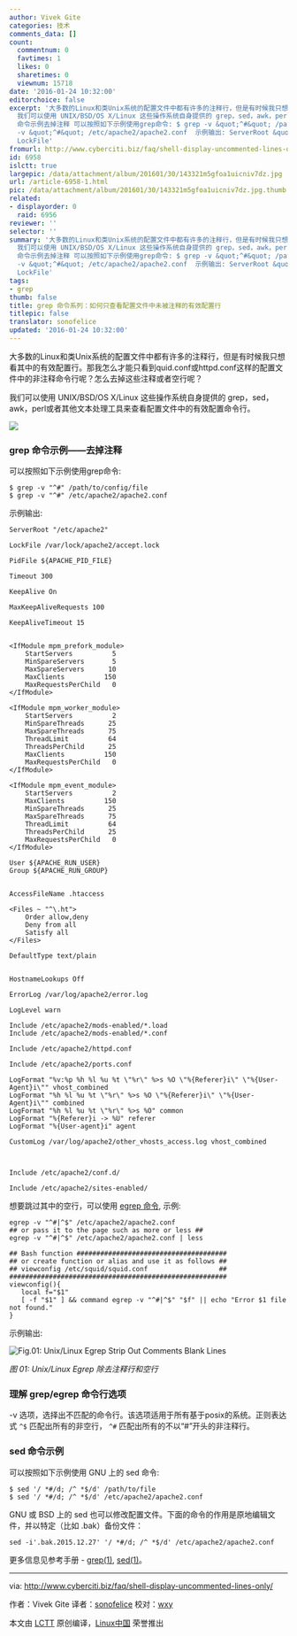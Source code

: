 ```yaml
---
author: Vivek Gite
categories: 技术
comments_data: []
count:
  commentnum: 0
  favtimes: 1
  likes: 0
  sharetimes: 0
  viewnum: 15718
date: '2016-01-24 10:32:00'
editorchoice: false
excerpt: '大多数的Linux和类Unix系统的配置文件中都有许多的注释行，但是有时候我只想看其中的有效配置行。那我怎么才能只看到quid.conf或httpd.conf这样的配置文件中的非注释命令行呢？怎么去掉这些注释或者空行呢？
  我们可以使用 UNIX/BSD/OS X/Linux 这些操作系统自身提供的 grep，sed，awk，perl或者其他文本处理工具来查看配置文件中的有效配置命令行。  grep
  命令示例去掉注释 可以按照如下示例使用grep命令: $ grep -v &quot;^#&quot; /path/to/config/file $ grep
  -v &quot;^#&quot; /etc/apache2/apache2.conf  示例输出: ServerRoot &quot;/etc/apache2&quot;
  LockFile'
fromurl: http://www.cyberciti.biz/faq/shell-display-uncommented-lines-only/
id: 6958
islctt: true
largepic: /data/attachment/album/201601/30/143321m5gfoa1uicniv7dz.jpg
url: /article-6958-1.html
pic: /data/attachment/album/201601/30/143321m5gfoa1uicniv7dz.jpg.thumb.jpg
related:
- displayorder: 0
  raid: 6956
reviewer: ''
selector: ''
summary: '大多数的Linux和类Unix系统的配置文件中都有许多的注释行，但是有时候我只想看其中的有效配置行。那我怎么才能只看到quid.conf或httpd.conf这样的配置文件中的非注释命令行呢？怎么去掉这些注释或者空行呢？
  我们可以使用 UNIX/BSD/OS X/Linux 这些操作系统自身提供的 grep，sed，awk，perl或者其他文本处理工具来查看配置文件中的有效配置命令行。  grep
  命令示例去掉注释 可以按照如下示例使用grep命令: $ grep -v &quot;^#&quot; /path/to/config/file $ grep
  -v &quot;^#&quot; /etc/apache2/apache2.conf  示例输出: ServerRoot &quot;/etc/apache2&quot;
  LockFile'
tags:
- grep
thumb: false
title: grep 命令系列：如何只查看配置文件中未被注释的有效配置行
titlepic: false
translator: sonofelice
updated: '2016-01-24 10:32:00'
---
```


大多数的Linux和类Unix系统的配置文件中都有许多的注释行，但是有时候我只想看其中的有效配置行。那我怎么才能只看到quid.conf或httpd.conf这样的配置文件中的非注释命令行呢？怎么去掉这些注释或者空行呢？


我们可以使用 UNIX/BSD/OS X/Linux 这些操作系统自身提供的 grep，sed，awk，perl或者其他文本处理工具来查看配置文件中的有效配置命令行。


![](/data/attachment/album/201601/30/143321m5gfoa1uicniv7dz.jpg)


### grep 命令示例——去掉注释


可以按照如下示例使用grep命令:



```
$ grep -v "^#" /path/to/config/file
$ grep -v "^#" /etc/apache2/apache2.conf

```

示例输出:



```
ServerRoot "/etc/apache2"

LockFile /var/lock/apache2/accept.lock

PidFile ${APACHE_PID_FILE}

Timeout 300

KeepAlive On

MaxKeepAliveRequests 100

KeepAliveTimeout 15


<IfModule mpm_prefork_module>
    StartServers          5
    MinSpareServers       5
    MaxSpareServers      10
    MaxClients          150
    MaxRequestsPerChild   0
</IfModule>

<IfModule mpm_worker_module>
    StartServers          2
    MinSpareThreads      25
    MaxSpareThreads      75
    ThreadLimit          64
    ThreadsPerChild      25
    MaxClients          150
    MaxRequestsPerChild   0
</IfModule>

<IfModule mpm_event_module>
    StartServers          2
    MaxClients          150
    MinSpareThreads      25
    MaxSpareThreads      75
    ThreadLimit          64
    ThreadsPerChild      25
    MaxRequestsPerChild   0
</IfModule>

User ${APACHE_RUN_USER}
Group ${APACHE_RUN_GROUP}


AccessFileName .htaccess

<Files ~ "^\.ht">
    Order allow,deny
    Deny from all
    Satisfy all
</Files>

DefaultType text/plain


HostnameLookups Off

ErrorLog /var/log/apache2/error.log

LogLevel warn

Include /etc/apache2/mods-enabled/*.load
Include /etc/apache2/mods-enabled/*.conf

Include /etc/apache2/httpd.conf

Include /etc/apache2/ports.conf

LogFormat "%v:%p %h %l %u %t \"%r\" %>s %O \"%{Referer}i\" \"%{User-Agent}i\"" vhost_combined
LogFormat "%h %l %u %t \"%r\" %>s %O \"%{Referer}i\" \"%{User-Agent}i\"" combined
LogFormat "%h %l %u %t \"%r\" %>s %O" common
LogFormat "%{Referer}i -> %U" referer
LogFormat "%{User-agent}i" agent

CustomLog /var/log/apache2/other_vhosts_access.log vhost_combined



Include /etc/apache2/conf.d/

Include /etc/apache2/sites-enabled/

```

想要跳过其中的空行，可以使用 [egrep 命令](http://www.cyberciti.biz/faq/grep-regular-expressions/), 示例:



```
egrep -v "^#|^$" /etc/apache2/apache2.conf
## or pass it to the page such as more or less ##
egrep -v "^#|^$" /etc/apache2/apache2.conf | less

## Bash function ######################################
## or create function or alias and use it as follows ##
## viewconfig /etc/squid/squid.conf                  ##
#######################################################
viewconfig(){
   local f="$1"
   [ -f "$1" ] && command egrep -v "^#|^$" "$f" || echo "Error $1 file not found."
}

```

示例输出:


![Fig.01: Unix/Linux Egrep Strip Out Comments Blank Lines](/data/attachment/album/201601/30/143444bovvlitdoqlhukof.jpg)


*图 01: Unix/Linux Egrep 除去注释行和空行*


### 理解 grep/egrep 命令行选项


-v 选项，选择出不匹配的命令行。该选项适用于所有基于posix的系统。正则表达式 `^$` 匹配出所有的非空行， `^#` 匹配出所有的不以“#”开头的非注释行。


### sed 命令示例


可以按照如下示例使用 GNU 上的 sed 命令:



```
$ sed '/ *#/d; /^ *$/d' /path/to/file
$ sed '/ *#/d; /^ *$/d' /etc/apache2/apache2.conf

```

GNU 或 BSD 上的 sed 也可以修改配置文件。下面的命令的作用是原地编辑文件，并以特定（比如 .bak）备份文件：



```
sed -i'.bak.2015.12.27' '/ *#/d; /^ *$/d' /etc/apache2/apache2.conf

```

更多信息见参考手册 - [grep(1)](http://www.manpager.com/linux/man1/grep.1.html), [sed(1)](http://www.manpager.com/linux/man1/sed.1.html)。




---


via: <http://www.cyberciti.biz/faq/shell-display-uncommented-lines-only/>


作者：Vivek Gite 译者：[sonofelice](https://github.com/sonofelice) 校对：[wxy](https://github.com/wxy)


本文由 [LCTT](https://github.com/LCTT/TranslateProject) 原创编译，[Linux中国](https://linux.cn/) 荣誉推出